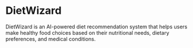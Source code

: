 # DietWizard
DietWizard is an AI-powered diet recommendation system that helps users make healthy food choices based on their nutritional needs, dietary preferences, and medical conditions.
